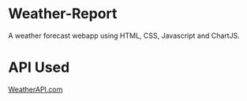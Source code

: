# Weather-Report
A weather forecast webapp using HTML, CSS, Javascript and ChartJS.

# API Used
[WeatherAPI.com](https://www.weatherapi.com/)
